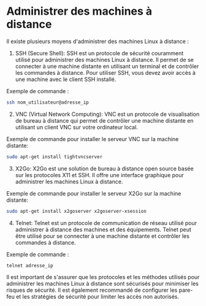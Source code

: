 # Administrer des machines à distance

Il existe plusieurs moyens d'administrer des machines Linux à distance :

1. SSH (Secure Shell): SSH est un protocole de sécurité couramment utilisé pour administrer des machines Linux à distance. Il permet de se connecter à une machine distante en utilisant un terminal et de contrôler les commandes à distance. Pour utiliser SSH, vous devez avoir accès à une machine avec le client SSH installé.

Exemple de commande :

```bash
ssh nom_utilisateur@adresse_ip
```

2. VNC (Virtual Network Computing): VNC est un protocole de visualisation de bureau à distance qui permet de contrôler une machine distante en utilisant un client VNC sur votre ordinateur local.

Exemple de commande pour installer le serveur VNC sur la machine distante:

```bash
sudo apt-get install tightvncserver
```

3. X2Go: X2Go est une solution de bureau à distance open source basée sur les protocoles X11 et SSH. Il offre une interface graphique pour administrer les machines Linux à distance.

Exemple de commande pour installer le serveur X2Go sur la machine distante:

```bash
sudo apt-get install x2goserver x2goserver-xsession
```

4. Telnet: Telnet est un protocole de communication de réseau utilisé pour administrer à distance des machines et des équipements. Telnet peut être utilisé pour se connecter à une machine distante et contrôler les commandes à distance.

Exemple de commande :

```bash
telnet adresse_ip
```

Il est important de s'assurer que les protocoles et les méthodes utilisés pour administrer les machines Linux à distance sont sécurisés pour minimiser les risques de sécurité. Il est également recommandé de configurer les pare-feu et les stratégies de sécurité pour limiter les accès non autorisés.
